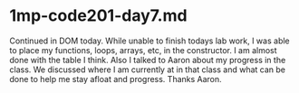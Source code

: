 # 1mp-code201-day7.md
Continued in DOM today. While unable to finish todays lab work, I was able to place my functions, loops, arrays, etc, in the constructor. I am almost done with the table I think. Also I talked to Aaron about my progress in the class. We discussed where I am currently at in that class and what can be done to help me stay afloat and progress. Thanks Aaron. 
